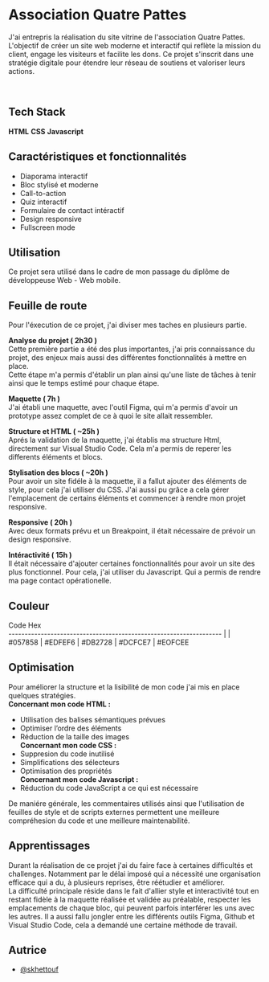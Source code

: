 # Association Quatre Pattes 
J'ai entrepris la réalisation du site vitrine de l'association Quatre Pattes.
L'objectif  de créer un site web moderne et interactif qui reflète la mission du client, engage les visiteurs et facilite les dons. Ce projet s'inscrit dans une stratégie digitale pour étendre leur réseau de soutiens et valoriser leurs actions.

​
## Tech Stack

**HTML** **CSS** **Javascript**




## Caractéristiques et fonctionnalités

- Diaporama interactif
- Bloc stylisé et moderne
- Call-to-action
- Quiz interactif
- Formulaire de contact intéractif
- Design responsive
- Fullscreen mode



## Utilisation

Ce projet sera utilisé dans le cadre de mon passage du diplôme de développeuse Web - Web mobile.


## Feuille de route

 Pour l'éxecution de ce projet, j'ai diviser mes taches en plusieurs partie.  

**Analyse du projet ( 2h30 )**  
Cette première partie a été des plus importantes, j'ai pris connaissance du projet, des enjeux mais aussi des différentes fonctionnalités à mettre en place.  
 Cette étape m'a permis d'établir un plan ainsi qu'une liste de tâches à tenir ainsi que le temps estimé pour chaque étape.  

 **Maquette ( 7h )**  
J'ai établi une maquette, avec l'outil Figma, qui m'a permis d'avoir un prototype assez complet de ce à quoi le site allait ressembler.  

**Structure et HTML ( ~25h )**  
Aprés la validation de la maquette, j'ai établis ma structure Html, directement sur Visual Studio Code. Cela m'a permis de reperer les differents éléments et blocs.  

**Stylisation des blocs ( ~20h )**  
Pour avoir un site fidéle à la maquette, il a fallut ajouter des éléments de style, pour cela j'ai utiliser du CSS. J'ai aussi pu grâce a cela gérer l'emplacement de certains éléments et commencer à rendre mon projet responsive.  

**Responsive ( 20h )**  
Avec deux formats prévu et un Breakpoint, il était nécessaire de prévoir un design responsive.  

**Intéractivité ( 15h )**  
Il était nécessaire d'ajouter certaines fonctionnalités pour avoir un site des plus fonctionnel. Pour cela, j'ai utiliser du Javascript. Qui a permis de rendre ma page contact opérationelle. 




## Couleur

Code Hex                                                     
------------------------------------------------------------------ |
 | #057858
 | #EDFEF6
 | #DB2728
 | #DCFCE7
 | #EOFCEE




## Optimisation
Pour améliorer la structure et la lisibilité de mon code j'ai mis en place quelques stratégies.  
**Concernant mon code HTML :**  
- Utilisation des balises sémantiques prévues   
- Optimiser l’ordre des éléments   
- Réduction de la taille des images  
**Concernant mon code CSS :**  
- Suppresion du code inutilisé
- Simplifications des sélecteurs  
- Optimisation des propriétés  
**Concernant mon code Javascript :**  
- Réduction du code JavaScript a ce qui est nécessaire    

De maniére générale, les commentaires utilisés ainsi que l'utilisation de feuilles de style et de scripts externes permettent une meilleure compréhesion du code et une meilleure maintenabilité.




## Apprentissages
Durant la réalisation de ce projet j'ai du faire face à certaines difficultés et challenges.
Notamment par le délai imposé qui a nécessité une organisation efficace qui a du, à plusieurs reprises, être réétudier et améliorer.  
La difficulté principale réside dans le fait d'allier style et interactivité tout en restant fidèle à la maquette réalisée et validée au préalable, respecter les emplacements de chaque bloc, qui peuvent parfois interférer les uns avec les autres. Il a aussi fallu jongler entre les différents outils Figma, Github et Visual Studio Code, cela a demandé une certaine méthode de travail. 

## Autrice

- [@skhettouf](https://www.github.com/skhettouf)

